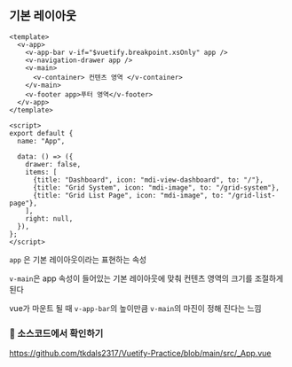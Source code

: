 ## 기본 레이아웃 

```Vue
<template>
  <v-app>
    <v-app-bar v-if="$vuetify.breakpoint.xsOnly" app />
    <v-navigation-drawer app />
    <v-main>
      <v-container> 컨텐츠 영역 </v-container>
    </v-main>
    <v-footer app>푸터 영역</v-footer>
  </v-app>
</template>

<script>
export default {
  name: "App",

  data: () => ({
    drawer: false,
    items: [
      {title: "Dashboard", icon: "mdi-view-dashboard", to: "/"},
      {title: "Grid System", icon: "mdi-image", to: "/grid-system"},
      {title: "Grid List Page", icon: "mdi-image", to: "/grid-list-page"},
    ],
    right: null,
  }),
};
</script>

```

`app` 은 기본 레이아웃이라는 표현하는 속성

`v-main`은 app 속성이 들어있는 기본 레이아웃에 맞춰 컨텐츠 영역의 크기를 조절하게 된다

vue가 마운트 될 때 `v-app-bar`의 높이만큼 `v-main`의 마진이 정해 진다는 느낌

### 🧲 소스코드에서 확인하기    

https://github.com/tkdals2317/Vuetify-Practice/blob/main/src/_App.vue
